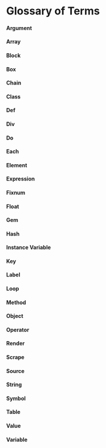 # Glossary of Terms

#### Argument

#### Array

#### Block

#### Box

#### Chain

#### Class

#### Def

#### Div

#### Do

#### Each

#### Element

#### Expression

#### Fixnum

#### Float

#### Gem

#### Hash

#### Instance Variable

#### Key

#### Label

#### Loop

#### Method

#### Object

#### Operator

#### Render

#### Scrape

#### Source

#### String

#### Symbol

#### Table

#### Value

#### Variable
